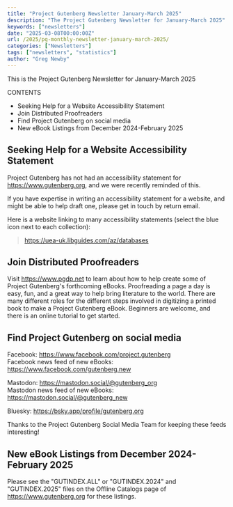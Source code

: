 ```yaml
---
title: "Project Gutenberg Newsletter January-March 2025"
description: "The Project Gutenberg Newsletter for January-March 2025"
keywords: ["newsletters"]
date: "2025-03-08T00:00:00Z"
url: /2025/pg-monthly-newsletter-january-march-2025/
categories: ["Newsletters"]
tags: ["newsletters", "statistics"]
author: "Greg Newby"
---
```


This is the Project Gutenberg Newsletter for January-March 2025

CONTENTS

* Seeking Help for a Website Accessibility Statement
* Join Distributed Proofreaders
* Find Project Gutenberg on social media
* New eBook Listings from December 2024-February 2025






## Seeking Help for a Website Accessibility Statement

Project Gutenberg has not had an accessibility statement for <https://www.gutenberg.org>, and we were recently reminded of this.

If you have expertise in writing an accessibility statement for a website, and might be able to help draft one, please get in touch by return email.

Here is a website linking to many accessibility statements (select the blue icon next to each collection):
> <https://uea-uk.libguides.com/az/databases>


## Join Distributed Proofreaders

Visit <https://www.pgdp.net> to learn about how to help create some of Project Gutenberg's forthcoming eBooks. Proofreading a page a day is easy, fun, and a great way to help bring literature to the world. There are many different roles for the different steps involved in digitizing a printed book to make a Project Gutenberg eBook. Beginners are welcome, and there is an online tutorial to get started.


## Find Project Gutenberg on social media

Facebook: <https://www.facebook.com/project.gutenberg>  
Facebook news feed of new eBooks: <https://www.facebook.com/gutenberg.new>

Mastodon: <https://mastodon.social/@gutenberg_org>  
Mastodon news feed of new eBooks: <https://mastodon.social/@gutenberg_new>

Bluesky: <https://bsky.app/profile/gutenberg.org>

Thanks to the Project Gutenberg Social Media Team for keeping these feeds interesting!

## New eBook Listings from December 2024-February 2025

Please see the "GUTINDEX.ALL" or "GUTINDEX.2024" and "GUTINDEX.2025" files on the Offline Catalogs page of <https://www.gutenberg.org> for these listings.